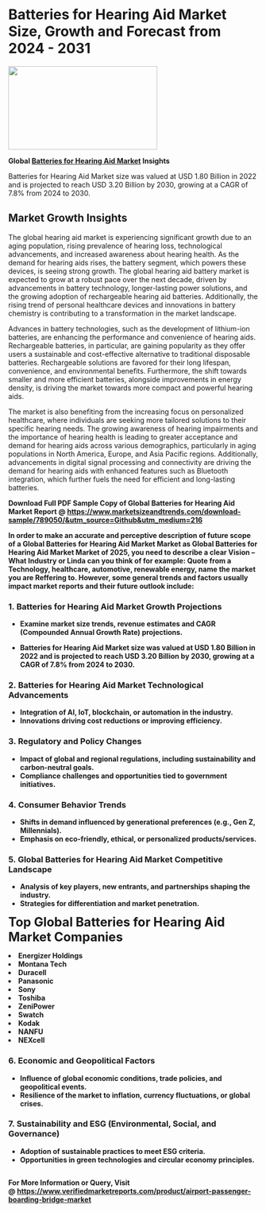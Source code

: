 <H1>Batteries for Hearing Aid Market Size, Growth and Forecast from 2024 - 2031</H1><img class="aligncenter size-medium wp-image-584254" src="https://thirdeyenews.in/wp-content/uploads/2024/09/Global-Market-Research-300x168.jpeg" alt="" width="300" height="168" /><p><strong>Global&nbsp;<a href="https://www.marketsizeandtrends.com/download-sample/789050/&amp;utm_source=Github&utm_medium=216">Batteries for Hearing Aid Market</a> Insights</strong></p><p>Batteries for Hearing Aid Market size was valued at USD 1.80 Billion in 2022 and is projected to reach USD 3.20 Billion by 2030, growing at a CAGR of 7.8% from 2024 to 2030.</p><p><h2>Market Growth Insights</h2> <p>The global hearing aid market is experiencing significant growth due to an aging population, rising prevalence of hearing loss, technological advancements, and increased awareness about hearing health. As the demand for hearing aids rises, the battery segment, which powers these devices, is seeing strong growth. The global hearing aid battery market is expected to grow at a robust pace over the next decade, driven by advancements in battery technology, longer-lasting power solutions, and the growing adoption of rechargeable hearing aid batteries. Additionally, the rising trend of personal healthcare devices and innovations in battery chemistry is contributing to a transformation in the market landscape.</p> <p><strong></strong></p> <p>Advances in battery technologies, such as the development of lithium-ion batteries, are enhancing the performance and convenience of hearing aids. Rechargeable batteries, in particular, are gaining popularity as they offer users a sustainable and cost-effective alternative to traditional disposable batteries. Rechargeable solutions are favored for their long lifespan, convenience, and environmental benefits. Furthermore, the shift towards smaller and more efficient batteries, alongside improvements in energy density, is driving the market towards more compact and powerful hearing aids.</p> <p>The market is also benefiting from the increasing focus on personalized healthcare, where individuals are seeking more tailored solutions to their specific hearing needs. The growing awareness of hearing impairments and the importance of hearing health is leading to greater acceptance and demand for hearing aids across various demographics, particularly in aging populations in North America, Europe, and Asia Pacific regions. Additionally, advancements in digital signal processing and connectivity are driving the demand for hearing aids with enhanced features such as Bluetooth integration, which further fuels the need for efficient and long-lasting batteries.</p> <p><strong></p><p><span class=""><strong>Download Full PDF Sample Copy of Global Batteries for Hearing Aid Market Report</strong> @ <a href="https://www.marketsizeandtrends.com/download-sample/789050/&amp;utm_source=Github&utm_medium=216" target="_blank">https://www.marketsizeandtrends.com/download-sample/789050/&amp;utm_source=Github&utm_medium=216</a></span></p><p>In order to make an accurate and perceptive description of future scope of a Global&nbsp;Batteries for Hearing Aid Market Market as Global&nbsp;Batteries for Hearing Aid Market Market of 2025, you need to describe a clear Vision &ndash; What Industry or Linda can you think of for example: Quote from a Technology, healthcare, automotive, renewable energy, name the market you are Reffering to. However, some general trends and factors usually impact market reports and their future outlook include:</p><h3>1.&nbsp;<strong>Batteries for Hearing Aid Market Growth Projections</strong></h3><ul><li>Examine market size trends, revenue estimates and CAGR (Compounded Annual Growth Rate) projections.</li><li><p>Batteries for Hearing Aid Market size was valued at USD 1.80 Billion in 2022 and is projected to reach USD 3.20 Billion by 2030, growing at a CAGR of 7.8% from 2024 to 2030.</p></li></ul><h3>2.&nbsp;<strong>Batteries for Hearing Aid Market Technological Advancements</strong></h3><ul><li>Integration of AI, IoT, blockchain, or automation in the industry.</li><li>Innovations driving cost reductions or improving efficiency.</li></ul><h3>3.&nbsp;<strong>Regulatory and Policy Changes</strong></h3><ul><li>Impact of global and regional regulations, including sustainability and carbon-neutral goals.</li><li>Compliance challenges and opportunities tied to government initiatives.</li></ul><h3>4.&nbsp;<strong>Consumer Behavior Trends</strong></h3><ul><li>Shifts in demand influenced by generational preferences (e.g., Gen Z, Millennials).</li><li>Emphasis on eco-friendly, ethical, or personalized products/services.</li></ul><h3>5.&nbsp;<strong>Global Batteries for Hearing Aid Market Competitive Landscape</strong></h3><ul><li>Analysis of key players, new entrants, and partnerships shaping the industry.</li><li>Strategies for differentiation and market penetration.</li></ul><p data-pm-slice="1 1 []"><span style="color: inherit; font-family: inherit; font-size: 25px;">Top Global Batteries for Hearing Aid Market Companies</span></p><div class="" data-test-id=""><p><li>Energizer Holdings</li><li> Montana Tech</li><li> Duracell</li><li> Panasonic</li><li> Sony</li><li> Toshiba</li><li> ZeniPower</li><li> Swatch</li><li> Kodak</li><li> NANFU</li><li> NEXcell</li></p></div><h3>6.&nbsp;<strong>Economic and Geopolitical Factors</strong></h3><ul><li>Influence of global economic conditions, trade policies, and geopolitical events.</li><li>Resilience of the market to inflation, currency fluctuations, or global crises.</li></ul><h3>7.&nbsp;<strong>Sustainability and ESG (Environmental, Social, and Governance)</strong></h3><ul><li>Adoption of sustainable practices to meet ESG criteria.</li><li>Opportunities in green technologies and circular economy principles.</li></ul><h2><strong style="font-size: 14px;">For More Information or Query, Visit @&nbsp;</strong><a style="background-color: #ffffff; font-size: 14px;" href="https://www.marketsizeandtrends.com/report/batteries-for-hearing-aid-market/" target="_blank">https://www.verifiedmarketreports.com/product/airport-passenger-boarding-bridge-market</a></h2>
